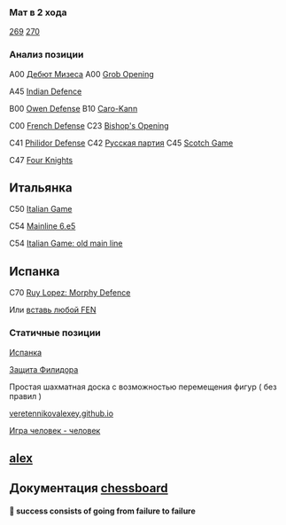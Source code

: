 ### Мат в 2 хода

[269](https://veretennikovalexey.github.io/5000-allow-fen-string.html?fen=3rr3/2Q2p2/6p1/3k2qp/2pp4/3P3P/4N1P1/4R1K1%20w%20-%20-%200%201)
[270](https://veretennikovalexey.github.io/5000-allow-fen-string.html?fen=3nrr2/6p1/2p1pp1p/1kp5/1P1P4/1K3N1P/6P1/R7%20w%20-%20-%200%201)

### Анализ позиции

А00 [Дебют Мизеса](https://veretennikovalexey.github.io/movesplus.html?moves=d3,d5)
А00 [Grob Opening](https://veretennikovalexey.github.io/movesplus.html?moves=g4,d5)

A45 [Indian Defence](https://veretennikovalexey.github.io/movesplus.html?moves=d4,Nf6)

B00 [Owen Defense](https://veretennikovalexey.github.io/movesplus.html?moves=e4,b6)
B10 [Caro-Kann](https://veretennikovalexey.github.io/movesplus.html?moves=e4,c6)

C00 [French Defense](https://veretennikovalexey.github.io/movesplus.html?moves=e4,e6,d4,d5)
C23 [Bishop's Opening](https://veretennikovalexey.github.io/movesplus.html?moves=e4,e5,Bc4)

C41 [Philidor Defense](https://veretennikovalexey.github.io/movesplus.html?moves=e4,e5,Nf3,d6)
C42 [Русская партия](https://veretennikovalexey.github.io/movesplus.html?moves=e4,e5,Nf3,Nf6)
C45 [Scotch Game](https://veretennikovalexey.github.io/movesplus.html?moves=e4,e5,Nf3,Nc6,d4,exd4,Nxd4)

C47 [Four Knights](https://veretennikovalexey.github.io/movesplus.html?moves=e4,e5,Nf3,Nc6,Nc3,Nf6)

## Итальянка

C50 [Italian Game](https://veretennikovalexey.github.io/movesplus.html?moves=e4,e5,Nf3,Nc6,Bc4)

C54 [Mainline 6.e5](https://veretennikovalexey.github.io/movesplus.html?moves=e4,e5,Nf3,Nc6,Bc4,Bc5,c3,Nf6,d4,exd4,e5)

C54 [Italian Game: old main line](https://veretennikovalexey.github.io/movesplus.html?moves=e4,e5,Nf3,Nc6,Bc4,Bc5,c3,Nf6,d4,exd4,cxd4,Bb4,Nc3,Nxe4)


## Испанка

C70 [Ruy Lopez: Morphy Defence](https://veretennikovalexey.github.io/movesplus.html?moves=e4,e5,Nf3,Nc6,Bb5,a6,Ba4,Nf6)

Или [вставь любой FEN](https://veretennikovalexey.github.io/5000-allow-fen-string.html)

### Статичные позиции

[Испанка](https://veretennikovalexey.github.io/1002-fen-string.html?fen=r1bqkbnr/pppp1ppp/2n5/1B2p3/4P3/5N2/PPPP1PPP/RNBQK2R)

[Защита Филидора](https://veretennikovalexey.github.io/1002-fen-string.html?fen=rnbqkbnr/ppp2ppp/3p4/4p3/4P3/5N2/PPPP1PPP/RNBQKB1R)


Простая шахматная доска с возможностью перемещения фигур ( без правил ) 

[veretennikovalexey.github.io](https://veretennikovalexey.github.io/)

[Игра человек - человек](https://veretennikovalexey.github.io/5000-allow-legal-moves.html)

## [alex](https://veretennikovalexey.github.io/veretennikovalexey)


## Документация [chessboard](https://chessboardjs.com/v2/examples/1001-start-position)


#### 💬 success consists of going from failure to failure 
<!--
**veretennikovalexey/veretennikovalexey** is a ✨ _special_ ✨ repository because its `README.md` (this file) appears on your GitHub profile.

Here are some ideas to get you started:

- 🔭 I’m currently working on ...
- 🌱 I’m currently learning ...
- 👯 I’m looking to collaborate on ...
- 🤔 I’m looking for help with ...
- 💬 Ask me about ...
- 📫 How to reach me: ...
- 😄 Pronouns: ...
- ⚡ Fun fact: ...
-->
